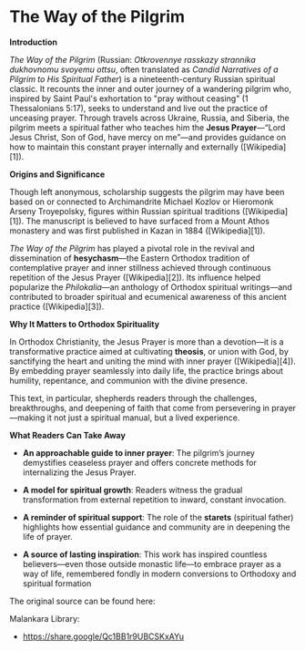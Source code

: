 # The Way of the Pilgrim

**Introduction**

*The Way of the Pilgrim* (Russian: *Otkrovennye rasskazy strannika dukhovnomu svoyemu ottsu*, often translated as *Candid Narratives of a Pilgrim to His Spiritual Father*) is a nineteenth-century Russian spiritual classic. It recounts the inner and outer journey of a wandering pilgrim who, inspired by Saint Paul's exhortation to "pray without ceasing" (1 Thessalonians 5:17), seeks to understand and live out the practice of unceasing prayer. Through travels across Ukraine, Russia, and Siberia, the pilgrim meets a spiritual father who teaches him the **Jesus Prayer**—“Lord Jesus Christ, Son of God, have mercy on me”—and provides guidance on how to maintain this constant prayer internally and externally ([Wikipedia][1]).

**Origins and Significance**

Though left anonymous, scholarship suggests the pilgrim may have been based on or connected to Archimandrite Michael Kozlov or Hieromonk Arseny Troyepolsky, figures within Russian spiritual traditions ([Wikipedia][1]). The manuscript is believed to have surfaced from a Mount Athos monastery and was first published in Kazan in 1884 ([Wikipedia][1]).

*The Way of the Pilgrim* has played a pivotal role in the revival and dissemination of **hesychasm**—the Eastern Orthodox tradition of contemplative prayer and inner stillness achieved through continuous repetition of the Jesus Prayer ([Wikipedia][2]). Its influence helped popularize the *Philokalia*—an anthology of Orthodox spiritual writings—and contributed to broader spiritual and ecumenical awareness of this ancient practice ([Wikipedia][3]).

**Why It Matters to Orthodox Spirituality**

In Orthodox Christianity, the Jesus Prayer is more than a devotion—it is a transformative practice aimed at cultivating **theosis**, or union with God, by sanctifying the heart and uniting the mind with inner prayer ([Wikipedia][4]). By embedding prayer seamlessly into daily life, the practice brings about humility, repentance, and communion with the divine presence.

This text, in particular, shepherds readers through the challenges, breakthroughs, and deepening of faith that come from persevering in prayer—making it not just a spiritual manual, but a lived experience.

**What Readers Can Take Away**

* **An approachable guide to inner prayer**: The pilgrim’s journey demystifies ceaseless prayer and offers concrete methods for internalizing the Jesus Prayer.

* **A model for spiritual growth**: Readers witness the gradual transformation from external repetition to inward, constant invocation.

* **A reminder of spiritual support**: The role of the **starets** (spiritual father) highlights how essential guidance and community are in deepening the life of prayer.

* **A source of lasting inspiration**: This work has inspired countless believers—even those outside monastic life—to embrace prayer as a way of life, remembered fondly in modern conversions to Orthodoxy and spiritual formation

The original source can be found here:

Malankara Library:
- https://share.google/Qc1BB1r9UBCSKxAYu